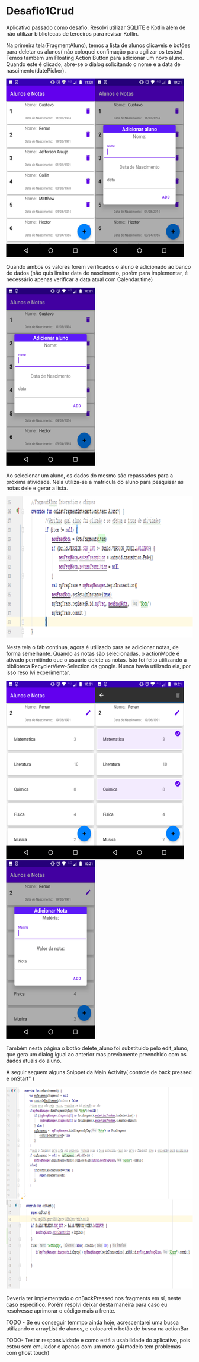 # Desafio1Crud
Aplicativo passado como desafio.
Resolvi utilizar SQLITE e Kotlin além de não utilizar bibliotecas de terceiros para revisar Kotlin.

Na primeira tela(FragmentAluno), temos a lista de alunos clicaveis e botões para deletar os alunos( não coloquei confimação para agilizar os testes)
Temos também um Floating Action Button para adicionar um novo aluno. Quando este é clicado, abre-se o dialog solicitando o nome e a data de nascimento(datePicker).

<img src="https://github.com/GustavoEliseu/imagensDesafio1Crud/blob/master/FragmentAluno.jpg" height="480" width="240"><img src="https://github.com/GustavoEliseu/imagensDesafio1Crud/blob/master/addAluno.png" height="480" width="240">


Quando ambos os valores forem verificados o aluno é adicionado ao banco de dados
(não quis limitar data de nascimento, porém para implementar, é necessário apenas verificar a data atual com Calendar.time)

<img src="https://github.com/GustavoEliseu/imagensDesafio1Crud/blob/master/addAluno.png?raw=true" height="480" width="240">

Ao selecionar um aluno, os dados do mesmo são repassados para a próxima atividade. Nela utiliza-se a matricula do aluno para pesquisar as notas dele e gerar a lista.

<img src="https://github.com/GustavoEliseu/imagensDesafio1Crud/blob/master/onClickAluno.png?raw=true" height="380" width="1000">



Nesta tela o fab continua, agora é utilizado para se adicionar notas, de forma semelhante.
Quando as notas são selecionadas, o actionMode é ativado permitindo que o usuário delete as notas. Isto foi feito utilizando a biblioteca RecyclerView-Selection da google. Nunca havia utilizado ela, por isso reso  lvi experimentar.

<img src="https://github.com/GustavoEliseu/imagensDesafio1Crud/blob/master/fragmentNota.png?raw=true" height="480" width="240"><img src="https://github.com/GustavoEliseu/imagensDesafio1Crud/blob/master/actionMode.png?raw=true" height="480" width="240"><img src="https://github.com/GustavoEliseu/imagensDesafio1Crud/blob/master/addNota.png?raw=true" height="480" width="240">

Também nesta página o botão delete_aluno foi substituido pelo edit_aluno, que gera um dialog igual ao anterior mas previamente preenchido com os dados atuais do aluno.

A seguir seguem alguns Snippet da Main Activity( controle de back pressed e onStart" )

<img src="https://github.com/GustavoEliseu/imagensDesafio1Crud/blob/master/onBackPressed.png?raw=true" height="300" width="1000">

<img src="https://github.com/GustavoEliseu/imagensDesafio1Crud/blob/master/onStartMain.png?raw=true" height="240" width="1000">


Deveria ter implementado o onBackPressed nos fragments em sí, neste caso especifico. Porém resolvi deixar desta maneira para caso eu resolvesse aprimorar o código mais a frente.


TODO - Se eu conseguir temmpo ainda hoje, acrescentarei uma busca utilizando o arrayList de alunos, e colocarei o botão de busca na actionBar

TODO- Testar responsividade e como está a usabilidade do aplicativo, pois estou sem emulador e apenas com um moto g4(modelo tem problemas com ghost touch)

